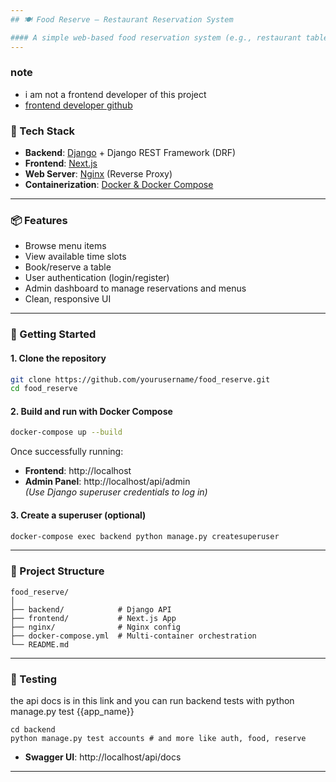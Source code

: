 ```yaml
---
## 🍽️ Food Reserve — Restaurant Reservation System

#### A simple web-based food reservation system (e.g., restaurant table booking or food event ticketing) built using modern technologies. Users can browse menus, reserve tables, and manage their bookings.
---
```


### note

- i am not a frontend developer of this project
- [frontend developer github](https://github.com/alirezaaa1194/)

### 🔧 Tech Stack

- **Backend**: [Django](https://www.djangoproject.com/) + Django REST Framework (DRF)
- **Frontend**: [Next.js](https://nextjs.org/)
- **Web Server**: [Nginx](https://nginx.org/) (Reverse Proxy)
- **Containerization**: [Docker & Docker Compose](https://www.docker.com/)

---

### 📦 Features

- Browse menu items
- View available time slots
- Book/reserve a table
- User authentication (login/register)
- Admin dashboard to manage reservations and menus
- Clean, responsive UI

---

### 🚀 Getting Started

#### 1. Clone the repository

```bash
git clone https://github.com/yourusername/food_reserve.git
cd food_reserve
```

#### 2. Build and run with Docker Compose

```bash
docker-compose up --build
```

Once successfully running:

- **Frontend**: http://localhost
- **Admin Panel**: http://localhost/api/admin  
  _(Use Django superuser credentials to log in)_

#### 3. Create a superuser (optional)

```bash
docker-compose exec backend python manage.py createsuperuser
```

---

### 📁 Project Structure

```
food_reserve/
│
├── backend/            # Django API
├── frontend/           # Next.js App
├── nginx/              # Nginx config
├── docker-compose.yml  # Multi-container orchestration
└── README.md
```

---

### 🧪 Testing

the api docs is in this link and you can run backend tests with python manage.py test {{app_name}}

```
cd backend
python manage.py test accounts # and more like auth, food, reserve
```

- **Swagger UI**: http://localhost/api/docs

---
